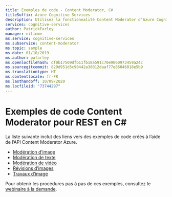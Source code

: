 ```yaml
---
title: Exemples de code - Content Moderator, C#
titleSuffix: Azure Cognitive Services
description: Utilisez la fonctionnalité Content Moderator d’Azure Cognitive Services basée sur des exemples dans vos applications via des appels d’API REST.
services: cognitive-services
author: PatrickFarley
manager: nitinme
ms.service: cognitive-services
ms.subservice: content-moderator
ms.topic: sample
ms.date: 01/10/2019
ms.author: pafarley
ms.openlocfilehash: df0b17509dfb11fb18a591c70e9060973459a24c
ms.sourcegitcommit: 829d951d5c90442a38012daaf77e86046018e5b9
ms.translationtype: HT
ms.contentlocale: fr-FR
ms.lasthandoff: 10/09/2020
ms.locfileid: "73744297"
---
```

# <a name="content-moderator-rest-samples-in-c"></a>Exemples de code Content Moderator pour REST en C#

La liste suivante inclut des liens vers des exemples de code créés à l’aide de l’API Content Moderator Azure.

- [Modération d’image](https://github.com/MicrosoftContentModerator/ContentModerator-API-Samples/tree/master/ImageModeration)
- [Modération de texte](https://github.com/MicrosoftContentModerator/ContentModerator-API-Samples/tree/master/TextModeration)
- [Modération de vidéo](https://github.com/MicrosoftContentModerator/ContentModerator-API-Samples/tree/master/VideoModeration)
- [Révisions d’images](https://github.com/MicrosoftContentModerator/ContentModerator-API-Samples/tree/master/ImageReviews)
- [Travaux d’image](https://github.com/MicrosoftContentModerator/ContentModerator-API-Samples/tree/master/ImageJob)

Pour obtenir les procédures pas à pas de ces exemples, consultez le [webinaire à la demande](https://info.microsoft.com/cognitive-services-content-moderator-ondemand.html).
